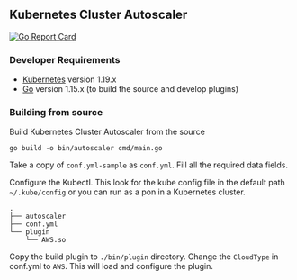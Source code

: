 ## Kubernetes Cluster Autoscaler
[![Go Report Card](https://goreportcard.com/badge/github.com/Chathuru/kubernetes-cluster-autoscaler)](https://goreportcard.com/report/github.com/Chathuru/kubernetes-cluster-autoscaler)

### Developer Requirements
- [Kubernetes](https://kubernetes.io/) version 1.19.x
- [Go](https://golang.org/doc/install) version 1.15.x (to build the source and develop plugins)

### Building from source
Build Kubernetes Cluster Autoscaler from the source
```
go build -o bin/autoscaler cmd/main.go
```

Take a copy of `conf.yml-sample` as `conf.yml`. Fill all the required data fields.

Configure the Kubectl. This look for the kube config file in the default path `~/.kube/config` or you can run as a pon in a Kubernetes cluster.

```
.
├── autoscaler
├── conf.yml
└── plugin
    └── AWS.so
```

Copy the build plugin to `./bin/plugin` directory. Change the `CloudType` in conf.yml to `AWS`. This will load and configure the plugin.
